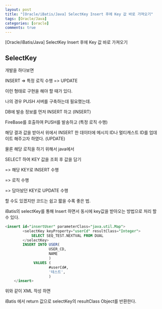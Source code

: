```yaml
---
layout: post
title: "[Oracle/iBatis/Java] SelectKey Insert 후에 Key 값 바로 가져오기"
tags: [Oracle/Java]
categories: [oracle]
comments: true
---
```


[Oracle/iBatis/Java] SelectKey Insert 후에 Key 값 바로 가져오기

## SelectKey 

개발을 하다보면 

INSERT  =>  특정 로직 수행  => UPDATE 

이런 형태로 구현을 해야 할 때가 있다.

나의 경우 PUSH 서버를 구축하는데 필요했는데.

DB에 발송 정보를 먼저 INSERT 하고 (INSERT)

FireBase를 호출하여 PUSH를 발송하고 (특정 로직 수행) 

해당 결과 값을 받아서 위에서 INSERT 한 데이터에 메시지 ID나 멀티캐스트 ID를 업데이트 해주고자 하였다. (UPDATE)


물론 해당 로직을 하기 위해서 java에서

SELECT 하여 KEY 값을 조회 후 값을 담기

=> 해당 KEY로 INSERT 수행

=> 로직 수행

=> 담아놨던 KEY로 UPDATE 수행

할 수도 있겠지만 코드는 쉽고 짧을 수록 좋은 법.


iBatis의 selectKey를 통해 Insert 하면서 동시에 key값을 받아오는 방법으로 처리 할 수 있다.


```sql
<insert id="insertUser" parameterClass="java.util.Map">
		<selectKey keyProperty="userCd" resultClass="Integer">
			SELECT SEQ_TEST.NEXTVAL FROM DUAL
		</selectKey>
		INSERT INTO USER(
				   	USER_CD,
				   	NAME
					)
			 VALUES (
					#userCd#,
					'테스트',
					)
	</insert>
```

위와 같이 XML 작성 하면 

iBatis 에서 return 값으로 selectKey의 resultClass Object를 반환한다.

